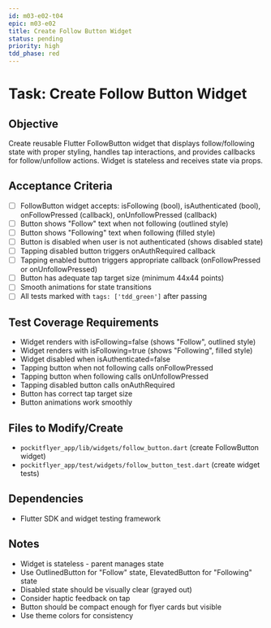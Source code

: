 ```yaml
---
id: m03-e02-t04
epic: m03-e02
title: Create Follow Button Widget
status: pending
priority: high
tdd_phase: red
---
```


# Task: Create Follow Button Widget

## Objective
Create reusable Flutter FollowButton widget that displays follow/following state with proper styling, handles tap interactions, and provides callbacks for follow/unfollow actions. Widget is stateless and receives state via props.

## Acceptance Criteria
- [ ] FollowButton widget accepts: isFollowing (bool), isAuthenticated (bool), onFollowPressed (callback), onUnfollowPressed (callback)
- [ ] Button shows "Follow" text when not following (outlined style)
- [ ] Button shows "Following" text when following (filled style)
- [ ] Button is disabled when user is not authenticated (shows disabled state)
- [ ] Tapping disabled button triggers onAuthRequired callback
- [ ] Tapping enabled button triggers appropriate callback (onFollowPressed or onUnfollowPressed)
- [ ] Button has adequate tap target size (minimum 44x44 points)
- [ ] Smooth animations for state transitions
- [ ] All tests marked with `tags: ['tdd_green']` after passing

## Test Coverage Requirements
- Widget renders with isFollowing=false (shows "Follow", outlined style)
- Widget renders with isFollowing=true (shows "Following", filled style)
- Widget disabled when isAuthenticated=false
- Tapping button when not following calls onFollowPressed
- Tapping button when following calls onUnfollowPressed
- Tapping disabled button calls onAuthRequired
- Button has correct tap target size
- Button animations work smoothly

## Files to Modify/Create
- `pockitflyer_app/lib/widgets/follow_button.dart` (create FollowButton widget)
- `pockitflyer_app/test/widgets/follow_button_test.dart` (create widget tests)

## Dependencies
- Flutter SDK and widget testing framework

## Notes
- Widget is stateless - parent manages state
- Use OutlinedButton for "Follow" state, ElevatedButton for "Following" state
- Disabled state should be visually clear (grayed out)
- Consider haptic feedback on tap
- Button should be compact enough for flyer cards but visible
- Use theme colors for consistency

